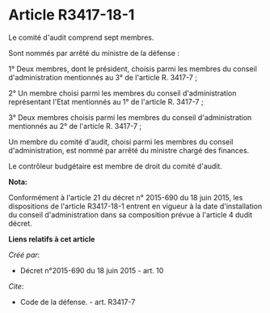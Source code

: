 # Article R3417-18-1

Le comité d'audit comprend sept membres. 

Sont nommés par arrêté du ministre de la défense : 

1° Deux membres, dont le président, choisis parmi les membres du conseil d'administration mentionnés au 3° de l'article R.
3417-7 ; 

2° Un membre choisi parmi les membres du conseil d'administration représentant l'Etat mentionnés au 1° de l'article R.
3417-7 ; 

3° Deux membres choisis parmi les membres du conseil d'administration mentionnés au 2° de l'article R. 3417-7 ; 

Un membre du comité d'audit, choisi parmi les membres du conseil d'administration, est nommé par arrêté du ministre chargé
des finances. 

Le contrôleur budgétaire est membre de droit du comité d'audit.

**Nota:**

Conformément à l'article 21 du décret n° 2015-690 du 18 juin 2015, les dispositions de l'article R3417-18-1 entrent en
vigueur à la date d'installation du conseil d'administration dans sa composition prévue à l'article 4 dudit décret.

**Liens relatifs à cet article**

_Créé par_:

  - Décret n°2015-690 du 18 juin 2015 - art. 10

_Cite_:

  - Code de la défense. - art. R3417-7
